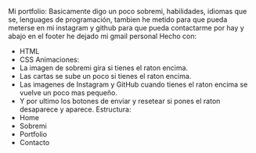 Mi portfolio:
Basicamente digo un poco sobremi, habilidades, idiomas que se, lenguages de programación, tambien he metido para que pueda meterse en mi instagram y github para que pueda contactarme por hay y abajo en el footer he dejado mi gmail personal
Hecho con:
- HTML
- CSS
Animaciones:
- La imagen de sobremi gira si tienes el raton encima.
- Las cartas se sube un poco si tienes el raton encima.
- Las imagenes de Instagram y GitHub cuando tienes el raton encima se vuelve un poco mas pequeño.
- Y por ultimo los botones de enviar y resetear si pones el raton desaparece y aparece.
Estructura:
- Home
- Sobremi
- Portfolio
- Contacto
